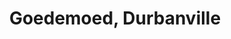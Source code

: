 ---
title: Goedemoed, Durbanville
url: /goedemoed-durbanville/
latitude: -33.815
longitude: 18.674
---